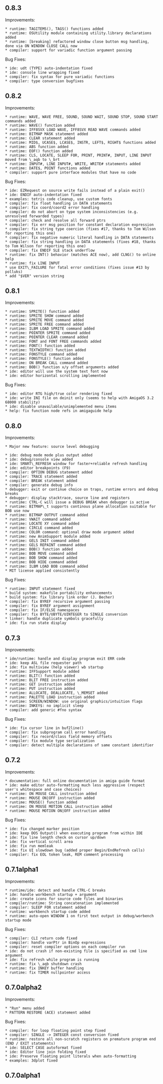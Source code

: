 ## 0.8.3

Improvements:

    * runtime: TAGITEMS(), TAGS() functions added
    * runtime: OSUtility module containing utility.library declarations added
    * runtime: [breaking] refactored window close button msg handling, done via ON WINDOW CLOSE CALL now
    * compiler: support for variadic function argument passing

Bug Fixes:

    * ide: udt (TYPE) auto-indentation fixed
    * ide: console line wrapping fixed
    * compiler: fix syntax for pure variadic functions
    * compiler: type conversion bugfixes

## 0.8.2

Improvements:

    * runtime: WAVE, WAVE FREE, SOUND, SOUND WAIT, SOUND STOP, SOUND START commands added
    * runtime: WAVE() function added
    * runtime: IFF8SVX LOAD WAVE, IFF8SVX READ WAVE commands added
    * runtime: BITMAP MASK statement added
    * runtime: CLEAR statement added
    * runtime: MID$, UCASE$, LCASE$, INSTR, LEFT$, RIGHT$ functions added
    * runtime: ABS function added
    * runtime: EOF() function added
    * runtime: CLS, LOCATE, SLEEP FOR, PRINT, PRINT#, INPUT, LINE INPUT moved from \_aqb to \_brt
    * runtime: INPUT#, LINE INPUT#, WRITE, WRITE# statements added
    * runtime: DATE$, POINT functions added
    * compiler: support pure interface modules that have no code

Bug Fixes:

    * ide: EZRequest on source write fails instead of a plain exit()
    * ide: ENDIF auto-indentation fixed
    * examples: tetris code cleanup, use custom fonts
    * compiler: fix float handling in DATA statements
    * compiler: fix coord/coord2 error handling
    * compiler: do not abort on type system inconsistencies (e.g. unresolved forwarded types)
    * compiler: check and resolve all forward ptrs
    * compiler: fix err msg position for constant declaration expression
    * compiler: fix string type coercion (fixes #17, thanks to Tom Wilson for reporting this one)
    * compiler: fix negative numeric literal handling in DATA statements
    * compiler: fix string handling in DATA statements (fixes #18, thanks to Tom Wilson for reporting this one)
    * compiler: fix ENDIF SLE stack underflow
    * runtime: fix INT() behavior (matches ACE now), add CLNG() to online help
    * runtime: fix LINE INPUT
    * use EXIT\_FAILURE for fatal error conditions (fixes issue #13 by polluks)
    * add "$VER" version string

## 0.8.1

Improvements:

    * runtime: SPRITE() function added
    * runtime: SPRITE SHOW command added
    * runtime: SPRITE MOVE command added
    * runtime: SPRITE FREE command added
    * runtime: ILBM LOAD SPRITE command added
    * runtime: POINTER SPRITE command added
    * runtime: POINTER CLEAR command added
    * runtime: FONT and FONT FREE commands added
    * runtime: FONT() function added
    * runtime: TEXTWIDTH() function added
    * runtime: FONSTYLE command added
    * runtime: FONSTYLE() function added
    * runtime: ON BREAK CALL command added
    * runtime: BOB() function x/y offset arguments added
    * ide: editor will use the system text font now
    * ide: editor horizontal scrolling implemented

Bug Fixes:

    * ide: editor RTG high/true color rendering fixed
    * ide: write INI file on deinit only (seems to help with AmigaOS 3.2 68000 stability)
    * ide: disable unavailable/unimplemented menu items
    * help: fix function node refs in amigaguide help

## 0.8.0

Improvements:

    * Major new feature: source level debugging

    * ide: debug mode mode plus output added
    * ide: debug/console view added
    * ide: SMART\_REFRESH window for faster+reliable refresh handling
    * ide: editor breakpoints (F9)
    * compiler: OPTION DEBUG statement added
    * compiler: TRACE statement added
    * compiler: BREAK statement added
    * compiler: generate debug info
    * debugger: exit or continue choice on traps, runtime errors and debug breaks
    * debugger: display stacktrace, source line and registers
    * runtime: CTRL-C will issue a DEBUG BREAK when debugger is active
    * runtime: BITMAP\_t supports continous plane allocation suitable for BOB use now
    * runtime: BITMAP OUTPUT command added
    * runtime: VWAIT command added
    * runtime: LOCATE XY command added
    * runtime: CIRCLE command added
    * runtime: COLOR command: optional draw mode argument added
    * runtime: new AnimSupport module added
    * runtime: GELS INIT command added
    * runtime: GELS REPAINT command added
    * runtime: BOB() function added
    * runtime: BOB MOVE command added
    * runtime: BOB SHOW command added
    * runtime: BOB HIDE command added
    * runtime: ILBM LOAD BOB command added
    * MIT license applied consistently

Bug Fixes:

    * runtime: INPUT statement fixed
    * build system: makefile portability enhancements
    * build system: fix library link order (J. Becher)
    * compiler: fix BYREF recursive argument passing
    * compiler: fix BYREF argument assignment
    * compiler: fix IF/ELSE namespaces
    * compiler: fix BYTE/UBYTE/UINTEGER to SINGLE conversion
    * linker: handle duplicate symbols gracefully
    * ide: fix run state display

## 0.7.3

Improvements:

    * ide/runtime: handle and display program exit ERR code
    * ide: keep ASL file requester path
    * ide: fix multiview (help viewer) wb startup
    * runtime: IFFSupport module added
    * runtime: BLIT() function added
    * runtime: BLIT FREE instruction added
    * runtime: GET instruction added
    * runtime: PUT instruction added
    * runtime: ALLOCATE, DEALLOCATE, \_MEMSET added
    * runtime: PALETTE LOAD instruction added
    * runtime: SCREEN/WINDOW: use original graphics/intuition flags
    * runtime: INKEY$: no implicit sleep
    * compiler: add generic #fno syntax

Bug Fixes:

    * ide: fix cursor line in buf2line()
    * compiler: fix subprogram call error handling
    * compiler: fix record/class field memory offsets
    * compiler: fix module type serialization
    * compiler: detect multiple declarations of same constant identifier

## 0.7.2

Improvements:

    * documentation: full online documentation in amiga guide format
    * ide: make editor auto-formatting much less aggressive (respect user's whitespace and case choices)
    * runtime: ON MOUSE CALL instruction added
    * runtime: MOUSE ON|OFF instruction added
    * runtime: MOUSE() function added
    * runtime: ON MOUSE MOTION CALL instruction added
    * runtime: MOUSE MOTION ON|OFF instruction added

Bug Fixes:

    * ide: fix changed marker position
    * ide: keep DOS Output() when executing program from within IDE
    * ide: fix line length check on cursor up/down
    * ide: fix vertical scroll area
    * ide: fix run memleak
    * ide: fix UI slowdown bug (added proper Begin/EndRefresh calls)
    * compiler: fix EOL token leak, REM comment processing

## 0.7.1alpha1

Improvements:

    * runtime/ide: detect and handle CTRL-C breaks
    * ide: handle workbench startup + argument
    * ide: create icons for source code files and binaries
    * compiler/runtime: String concatenation implemented
    * compiler: SLEEP FOR statement added
    * runtime: workbench startup code added
    * runtime: auto-open WINDOW 1 on first text output in debug/worbench startup mode

Bug Fixes:

    * compiler: CLI return code fixed
    * compiler: handle varPtr in BinOp expressions
    * compiler: reset compiler options on each compiler run
    * ide: do not crash if non-existing file is specified as cmd line argument
    * ide: fix refresh while program is running
    * runtime: fix \_aqb shutdown crash
    * runtime: fix INKEY buffer handling
    * runtime: fix TIMER nullpointer access

## 0.7.0alpha2

Improvements:

    * "Run" menu added
    * PATTERN RESTORE (ACE) statement added

Bug Fixes:

    * compiler: for loop floating point step fixed
    * compiler: SINGLE -> INTEGER const conversion fixed
    * runtime: restore all non-scratch registers on premature program end (END / EXIT statements)
	* ide: SELECT CASE autoformat fixed
    * ide: Editor line join folding fixed
    * ide: Preserve floating point literals when auto-formatting
    * examples: 3dplot fixed

## 0.7.0alpha1

